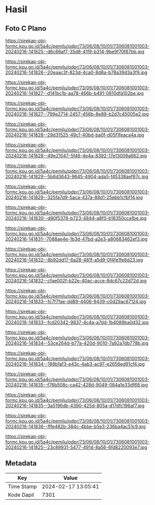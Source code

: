 # Hasil

## Foto C Plano

https://sirekap-obj-formc.kpu.go.id/5a4c/pemilu/pdpr/73/06/08/10/01/7306081001003-20240216-141825--d6c66af7-35d8-41f9-b314-9be9f70f67bb.jpg

https://sirekap-obj-formc.kpu.go.id/5a4c/pemilu/pdpr/73/06/08/10/01/7306081001003-20240216-141826--20eaac3f-823d-4ca0-8d8a-b78a39d3a3f9.jpg

https://sirekap-obj-formc.kpu.go.id/5a4c/pemilu/pdpr/73/06/08/10/01/7306081001003-20240216-141827--d141bc1b-aa78-466b-b491-0810dfa102be.jpg

https://sirekap-obj-formc.kpu.go.id/5a4c/pemilu/pdpr/73/06/08/10/01/7306081001003-20240216-141827--799e2714-2457-456b-8e89-b2d7c45005e2.jpg

https://sirekap-obj-formc.kpu.go.id/5a4c/pemilu/pdpr/73/06/08/10/01/7306081001003-20240216-141828--29d31525-49c1-40bd-ba0f-d05f1feaca4a.jpg

https://sirekap-obj-formc.kpu.go.id/5a4c/pemilu/pdpr/73/06/08/10/01/7306081001003-20240216-141828--49e21047-5f46-4e4a-8392-17e13009a662.jpg

https://sirekap-obj-formc.kpu.go.id/5a4c/pemilu/pdpr/73/06/08/10/01/7306081001003-20240216-141829--5b6d3643-9645-4904-ada5-f45338aef67c.jpg

https://sirekap-obj-formc.kpu.go.id/5a4c/pemilu/pdpr/73/06/08/10/01/7306081001003-20240216-141829--325fa7d9-5aca-437a-88d1-25ebb1cfbf14.jpg

https://sirekap-obj-formc.kpu.go.id/5a4c/pemilu/pdpr/73/06/08/10/01/7306081001003-20240216-141830--d80f5378-b723-4844-a8f0-b18350cca1be.jpg

https://sirekap-obj-formc.kpu.go.id/5a4c/pemilu/pdpr/73/06/08/10/01/7306081001003-20240216-141831--7088ae4e-1b3d-47bd-a2e3-a80683462ef3.jpg

https://sirekap-obj-formc.kpu.go.id/5a4c/pemilu/pdpr/73/06/08/10/01/7306081001003-20240216-141832--8b92dd17-6a28-481f-a5d9-0f4fe1fe6d23.jpg

https://sirekap-obj-formc.kpu.go.id/5a4c/pemilu/pdpr/73/06/08/10/01/7306081001003-20240216-141832--cfae002f-b22e-40ac-acce-8dc67c22d72d.jpg

https://sirekap-obj-formc.kpu.go.id/5a4c/pemilu/pdpr/73/06/08/10/01/7306081001003-20240216-141833--fc7f7fae-dd89-4406-9439-c0d29ac67124.jpg

https://sirekap-obj-formc.kpu.go.id/5a4c/pemilu/pdpr/73/06/08/10/01/7306081001003-20240216-141833--fcd20342-9837-4c4a-a7dd-1b4089ba0d32.jpg

https://sirekap-obj-formc.kpu.go.id/5a4c/pemilu/pdpr/73/06/08/10/01/7306081001003-20240216-141834--53ce264d-b77a-420d-9010-7a92a7db778b.jpg

https://sirekap-obj-formc.kpu.go.id/5a4c/pemilu/pdpr/73/06/08/10/01/7306081001003-20240216-141834--188b1af3-e43c-4ab3-ac97-e2656ed91cf4.jpg

https://sirekap-obj-formc.kpu.go.id/5a4c/pemilu/pdpr/73/06/08/10/01/7306081001003-20240216-141835--f76b508c-ca42-428d-9049-084a1e33df68.jpg

https://sirekap-obj-formc.kpu.go.id/5a4c/pemilu/pdpr/73/06/08/10/01/7306081001003-20240216-141835--3a5196db-4390-425d-805a-d17dfc196af7.jpg

https://sirekap-obj-formc.kpu.go.id/5a4c/pemilu/pdpr/73/06/08/10/01/7306081001003-20240216-141836--fffe482b-384c-4bbe-b5e3-236ba4ac51c9.jpg

https://sirekap-obj-formc.kpu.go.id/5a4c/pemilu/pdpr/73/06/08/10/01/7306081001003-20240216-141825--23c89931-5477-4914-8a56-6fd8220093e7.jpg


## Metadata

| Key        | Value               |
| ---------- | ------------------- |
| Time Stamp | 2024-02-17 13:05:41 |
| Kode Dapil | 7301                |



